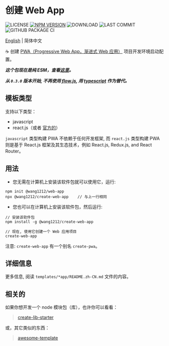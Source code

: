# 创建 Web App

![LICENSE](https://badgen.net/github/license/wang1212/create-web-app)
[![NPM VERSION](https://badgen.net/npm/v/@wang1212/create-web-app)](https://www.npmjs.com/package/@wang1212/create-web-app)
![DOWNLOAD](https://badgen.net/npm/dt/@wang1212/create-web-app)
![LAST COMMIT](https://badgen.net/github/last-commit/wang1212/create-web-app)
![GITHUB PACKAGE CI](https://img.shields.io/github/workflow/status/wang1212/create-web-app/Node.js%20Package?label=ci/package%20publish)

[English](./README.md) | 简体中文

:coffee: 创建 [PWA（Progressive Web App，渐进式 Web 应用）](https://web.dev/progressive-web-apps/) 项目开发环境启动配置。

_**这个包现在是纯 ESM，查看[这里](https://gist.github.com/sindresorhus/a39789f98801d908bbc7ff3ecc99d99c)。**_

_**从 `0.3.0` 版本开始, 不再使用 [flow.js][0], 用 [typescript][1] 作为替代。**_

[0]: https://flow.org/ 'Flow: A Static Type Checker for JavaScript'
[1]: http://www.typescriptlang.org/ 'TypeScript is a typed superset of JavaScript that compiles to plain JavaScript'

## 模板类型

支持以下类型：

- javascript
- react.js（或者 [官方的](https://create-react-app.dev/)）

`javascript` 类型构建 PWA 不依赖于任何开发框架, 而 `react.js` 类型构建 PWA 则是基于 React.js 框架及其生态技术，例如 React.js, Redux.js, and React Router。

## 用法

- 您无需在计算机上安装该软件包就可以使用它，运行:

```
npm init @wang1212/web-app
npx @wang1212/create-web-app	// 与上一行相同
```

- 您也可以在计算机上安装该软件包，然后运行:

```
// 安装该软件包
npm install -g @wang1212/create-web-app

// 现在, 使用它创建一个 Web 应用项目
create-web-app
```

注意: `create-web-app` 有一个别名 `create-pwa`。

## 详细信息

更多信息, 阅读 `templates/*app/README.zh-CN.md` 文件的内容。

## 相关的

如果你想开发一个 node 模块包（库），也许你可以看看：

> [create-lib-starter](https://github.com/wang1212/create-lib-starter)

或，其它类似的东西：

> [awesome-template](https://github.com/wang1212/awesome-template)
